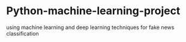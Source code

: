 # Python-machine-learning-project
using machine learning and deep learning techniques for fake news classification


